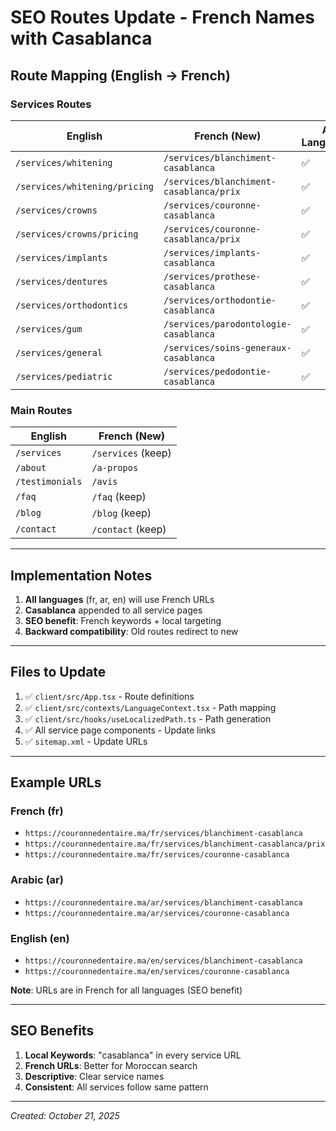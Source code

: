 # SEO Routes Update - French Names with Casablanca

## Route Mapping (English → French)

### Services Routes

| English | French (New) | All Languages |
|---------|--------------|---------------|
| `/services/whitening` | `/services/blanchiment-casablanca` | ✅ |
| `/services/whitening/pricing` | `/services/blanchiment-casablanca/prix` | ✅ |
| `/services/crowns` | `/services/couronne-casablanca` | ✅ |
| `/services/crowns/pricing` | `/services/couronne-casablanca/prix` | ✅ |
| `/services/implants` | `/services/implants-casablanca` | ✅ |
| `/services/dentures` | `/services/prothese-casablanca` | ✅ |
| `/services/orthodontics` | `/services/orthodontie-casablanca` | ✅ |
| `/services/gum` | `/services/parodontologie-casablanca` | ✅ |
| `/services/general` | `/services/soins-generaux-casablanca` | ✅ |
| `/services/pediatric` | `/services/pedodontie-casablanca` | ✅ |

### Main Routes

| English | French (New) |
|---------|--------------|
| `/services` | `/services` (keep) |
| `/about` | `/a-propos` |
| `/testimonials` | `/avis` |
| `/faq` | `/faq` (keep) |
| `/blog` | `/blog` (keep) |
| `/contact` | `/contact` (keep) |

---

## Implementation Notes

1. **All languages** (fr, ar, en) will use French URLs
2. **Casablanca** appended to all service pages
3. **SEO benefit**: French keywords + local targeting
4. **Backward compatibility**: Old routes redirect to new

---

## Files to Update

1. ✅ `client/src/App.tsx` - Route definitions
2. ✅ `client/src/contexts/LanguageContext.tsx` - Path mapping
3. ✅ `client/src/hooks/useLocalizedPath.ts` - Path generation
4. ✅ All service page components - Update links
5. ✅ `sitemap.xml` - Update URLs

---

## Example URLs

### French (fr)
- `https://couronnedentaire.ma/fr/services/blanchiment-casablanca`
- `https://couronnedentaire.ma/fr/services/blanchiment-casablanca/prix`
- `https://couronnedentaire.ma/fr/services/couronne-casablanca`

### Arabic (ar)
- `https://couronnedentaire.ma/ar/services/blanchiment-casablanca`
- `https://couronnedentaire.ma/ar/services/couronne-casablanca`

### English (en)
- `https://couronnedentaire.ma/en/services/blanchiment-casablanca`
- `https://couronnedentaire.ma/en/services/couronne-casablanca`

**Note**: URLs are in French for all languages (SEO benefit)

---

## SEO Benefits

1. **Local Keywords**: "casablanca" in every service URL
2. **French URLs**: Better for Moroccan search
3. **Descriptive**: Clear service names
4. **Consistent**: All services follow same pattern

---

*Created: October 21, 2025*
